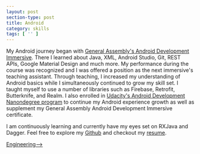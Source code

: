 ```yaml
---
layout: post
section-type: post
title: Android
category: skills
tags: [ '' ]
---
```


My Android journey began with <a href="https://www.youtube.com/watch?v=JHagBCh0p3g" target="\_blank">General Assembly's Android Development Immersive</a>.  There I learned about Java, XML, Android Studio, Git, REST APIs, Google Material Design and much more.  My performance during the course was recognized and I was offered a position as the next immersive's teaching assistant.  Through teaching, I increased my understanding of Android basics while I simultaneously continued to grow my skill set.  I taught myself to use a number of libraries such as Firebase, Retrofit, Butterknife, and Realm.  I also enrolled in <a href="https://profiles.udacity.com/u/christophershum" target="\_blank">Udacity's Android Development Nanondegree program</a> to continue my Android experience growth as well as supplement my General Assembly Android Development Immersive certificate.

I am continuously learning and currently have my eyes set on RXJava and Dagger.  Feel free to explore my <a href="https://github.com/chris-shum" target="\_blank">Github</a> and checkout my <a href = "https://github.com/chris-shum/chris-shum.github.io/raw/master/resumes/Chris_Shum_Developer_Resume.pdf">resume</a>.

<a href = "https://chris-shum.github.io/skills/2016/11/19/engineering.html">Engineering--></a>
